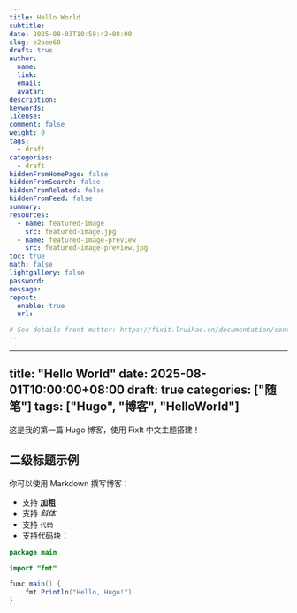 ```yaml
---
title: Hello World
subtitle:
date: 2025-08-03T10:59:42+08:00
slug: e2aee69
draft: true
author:
  name:
  link:
  email:
  avatar:
description:
keywords:
license:
comment: false
weight: 0
tags:
  - draft
categories:
  - draft
hiddenFromHomePage: false
hiddenFromSearch: false
hiddenFromRelated: false
hiddenFromFeed: false
summary:
resources:
  - name: featured-image
    src: featured-image.jpg
  - name: featured-image-preview
    src: featured-image-preview.jpg
toc: true
math: false
lightgallery: false
password:
message:
repost:
  enable: true
  url:

# See details front matter: https://fixit.lruihao.cn/documentation/content-management/introduction/#front-matter
---
```


<!--more-->
---
title: "Hello World"
date: 2025-08-01T10:00:00+08:00
draft: true
categories: ["随笔"]
tags: ["Hugo", "博客", "HelloWorld"]
---

这是我的第一篇 Hugo 博客，使用 FixIt 中文主题搭建！

## 二级标题示例

你可以使用 Markdown 撰写博客：

- 支持 **加粗**
- 支持 *斜体*
- 支持 `代码`
- 支持代码块：

```java
package main

import "fmt"

func main() {
    fmt.Println("Hello, Hugo!")
}

```

